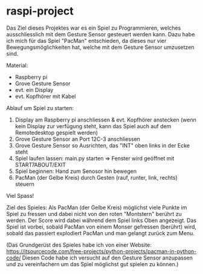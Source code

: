 # raspi-project

Das Ziel dieses Projektes war es ein Spiel zu Programmieren, welches ausschliesslich
mit dem Gesture Sensor gesteuert werden kann. Dazu habe ich mich für das Spiel "PacMan"
entschieden, da dieses nur vier Bewegungsmöglichkeiten hat, welche mit dem Gesture Sensor 
umzusetzen sind. 

Material: 
- Raspberry pi
- Grove Gesture Sensor
- evt. ein Display
- evt. Kopfhörer mit Kabel


Ablauf um Spiel zu starten: 
1. Display am Raspberry pi anschliessen &  evt. Kopfhörer anstecken
  (wenn kein Display zur verfügung steht, kann das Spiel auch auf dem 
  Remotedesktop gespielt werden)
2. Grove Gesture Sensor an Port 12C-3 anschliessen
3. Grove Gesture Sensor so Ausrichten, das "INT" oben links in der Ecke steht
4. Spiel laufen lassen: main.py starten => Fenster wird geöffnet mit START7ABOUT/EXIT
5. Spiel beginnen: Hand zum Senosor hin bewegen
6. PacMan (der Gelbe Kreis) durch Gesten (rauf, runter, link, rechts) steuern

Viel Spass!

Ziel des Spieles: 
Als PacMan (der Gelbe Kreis) möglichst viele Punkte im Spiel zu fressen und dabei nicht von den roten "Montstern" berührt zu werden. Der Score wird dabei während dem Spiel links Oben angezeigt. 
Das Spiel ist vorbei, sobald PacMan von einem Monser gefressen (berührt) wird, sobald das passiert explodiert PacMan und man gelangt zurück zum Menu. 



(Das Grundgerüst des Spieles habe ich von einer Website:
https://itsourcecode.com/free-projects/python-projects/pacman-in-python-code/
Diesen Code habe ich versucht auf den Gesture Sensor anzupassen und zu vereinfachern um das Spiel möglichst gut spielen zu können.)


